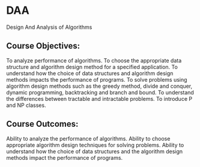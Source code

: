 # DAA
Design And Analysis of Algorithms 


## Course Objectives:

To analyze performance of algorithms.
To choose the appropriate data structure and algorithm design method for a specified application.
To understand how the choice of data structures and algorithm design methods impacts the performance of programs.
To solve problems using algorithm design methods such as the greedy method, divide and conquer, dynamic programming, backtracking and branch and bound.
To understand the differences between tractable and intractable problems.
To introduce P and NP classes.

## Course Outcomes:

Ability to analyze the performance of algorithms.
Ability to choose appropriate algorithm design techniques for solving problems.
Ability to understand how the choice of data structures and the algorithm design methods impact the performance of programs.
